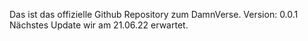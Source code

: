Das ist das offizielle Github Repository zum DamnVerse.
Version: 0.0.1
Nächstes Update wir am 21.06.22 erwartet.
